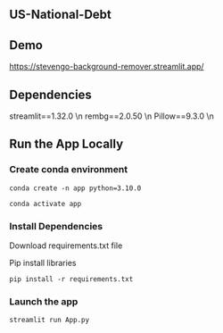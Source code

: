 ## US-National-Debt

##  Demo

https://stevengo-background-remover.streamlit.app/

## Dependencies
streamlit==1.32.0 \n
rembg==2.0.50   \n
Pillow==9.3.0  \n

## Run the App Locally
### Create conda environment
```
conda create -n app python=3.10.0
```
```
conda activate app
```
### Install Dependencies

Download requirements.txt file

Pip install libraries
```
pip install -r requirements.txt
```

###  Launch the app

```
streamlit run App.py
```